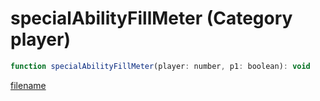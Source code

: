 # specialAbilityFillMeter (Category player)

```js
function specialAbilityFillMeter(player: number, p1: boolean): void
```

[filename](specialAbilityFillMeter_m.md ':include')